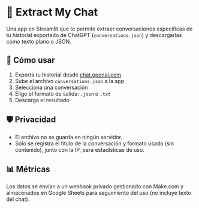 # 💬 Extract My Chat

Una app en Streamlit que te permite extraer conversaciones específicas de tu historial exportado de ChatGPT (`conversations.json`) y descargarlas como texto plano o JSON.

## 🚀 Cómo usar

1. Exporta tu historial desde [chat.openai.com](https://chat.openai.com)
2. Sube el archivo `conversations.json` a la app
3. Selecciona una conversación
4. Elige el formato de salida: `.json` o `.txt`
5. Descarga el resultado

## 🛡️ Privacidad

- El archivo no se guarda en ningún servidor.
- Solo se registra el título de la conversación y formato usado (sin contenido), junto con la IP, para estadísticas de uso.

## 📊 Métricas

Los datos se envían a un webhook privado gestionado con Make.com y almacenados en Google Sheets para seguimiento del uso (no incluye texto del chat).
